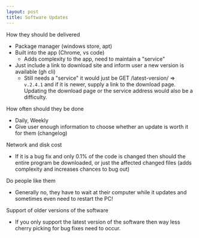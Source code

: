 ```yaml
---
layout: post
title: Software Updates
---
```


How they should be delivered

- Package manager (windows store, apt)
- Built into the app (Chrome, vs code)
  - Adds complexity to the app, need to maintain a "service"
- Just include a link to download site and inform user a new version is available (gh cli)
  - Still needs a "service" it would just be GET /latest-version/ => `v.2.4.1` and if it is newer, supply a link to the download page. Updating the download page or the service address would also be a difficulty.

How often should they be done

- Daily, Weekly
- Give user enough information to choose whether an update is worth it for them (changelog)

Network and disk cost

- If it is a bug fix and only 0.1% of the code is changed then should the entire program be downloaded, or just the affected changed files (adds complexity and increases chances to bug out)

Do people like them

- Generally no, they have to wait at their computer while it updates and sometimes even need to restart the PC!

Support of older versions of the software

- If you only support the latest version of the software then way less cherry picking for bug fixes need to occur.

